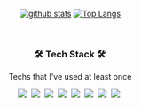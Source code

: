 
<div align="center">

  <!--
  **JM2308/JM2308** is a ✨ _special_ ✨ repository because its `README.md` (this file) appears on your GitHub profile.
  Here are some ideas to get you started:
  - 🔭 I’m currently working on ...
  - 🌱 I’m currently learning ...
  - 👯 I’m looking to collaborate on ...
  - 🤔 I’m looking for help with ...
  - 💬 Ask me about ...
  - 📫 How to reach me: ...
  - 😄 Pronouns: ...
  - ⚡ Fun fact: ...
  -->

  [![github stats](https://github-readme-stats.vercel.app/api?username=JM2308&show_icons=true&hide_border=true)](https://github.com/JM2308)
  [![Top Langs](https://github-readme-stats.vercel.app/api/top-langs/?username=JM2308&layout=compact)](https://github.com/JM2308)
  
</div>

<br>

<h3 align="center">🛠 Tech Stack 🛠</h3>
<p align="center"> Techs that I've used at least once </p>

<p align="center">
  <img src="https://img.shields.io/badge/Android-3DDC84?style=flat-square&logo=Android&logoColor=white"/></a>&nbsp 
  <img src="https://img.shields.io/badge/Python-3766AB?style=flat-square&logo=Python&logoColor=white"/></a>&nbsp 
  <img src="https://img.shields.io/badge/Java-007396?style=flat-square&logo=Java&logoColor=white"/></a>&nbsp 
  <img src="https://img.shields.io/badge/C-A8B9CC?style=flat-square&logo=C&logoColor=white"/></a>&nbsp 
  <img src="https://img.shields.io/badge/Javascript-ffb13b?style=flat-square&logo=javascript&logoColor=white"/></a>&nbsp 
  <img src="https://img.shields.io/badge/css-1572B6?style=flat-square&logo=css3&logoColor=white"/></a>&nbsp 
  <img src="https://img.shields.io/badge/HTML-33CCFF?style=flat-square&logo=css3&logoColor=white"/></a>&nbsp 
  <img src="https://img.shields.io/badge/Mysql-33CCFF?style=flat-square&logo=MySql&logoColor=white"/></a>&nbsp 
</p>
<br>
